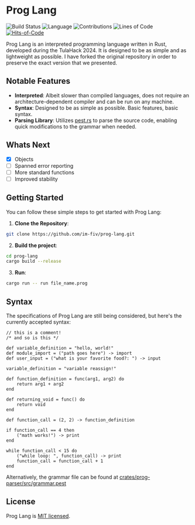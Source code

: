 # Prog Lang
![Build Status](https://github.com/im-fiv/prog-lang/actions/workflows/build.yml/badge.svg)
![Language](https://img.shields.io/badge/Language-Rust-orange)
![Contributions](https://img.shields.io/badge/Contributions-Open-brightgreen)
![Lines of Code](../image-data/badge.svg)
[![Hits-of-Code](https://hitsofcode.com/github/im-fiv/prog-lang?branch=main)](https://hitsofcode.com/github/im-fiv/prog-lang/view?branch=main)

Prog Lang is an interpreted programming language written in Rust, developed during the TulaHack 2024. It is designed to be as simple and as lightweight as possible. I have forked the original repository in order to preserve the exact version that we presented.

## Notable Features

- **Interpreted**: Albeit slower than compiled languages, does not require an architecture-dependent compiler and can be run on any machine.
- **Syntax**: Designed to be as simple as possible. Basic features, basic syntax.
- **Parsing Library**: Utilizes [pest.rs](https://pest.rs/) to parse the source code, enabling quick modifications to the grammar when needed.

## Whats Next

- [x] Objects
- [ ] Spanned error reporting
- [ ] More standard functions
- [ ] Improved stability
  
## Getting Started

You can follow these simple steps to get started with Prog Lang:


1. **Clone the Repository**:

```bash
git clone https://github.com/im-fiv/prog-lang.git
```

2. **Build the project**:

```bash
cd prog-lang
cargo build --release
```

3. **Run**:

```bash
cargo run -- run file_name.prog
```

## Syntax

The specifications of Prog Lang are still being considered, but here's the currently accepted syntax:

```proglang
// this is a comment!
/* and so is this */

def variable_definition = "hello, world!"
def module_import = ("path goes here") -> import
def user_input = ("what is your favorite food?: ") -> input

variable_definition = "variable reassign!"

def function_definition = func(arg1, arg2) do
	return arg1 + arg2
end

def returning_void = func() do
	return void
end

def function_call = (2, 2) -> function_definition

if function_call == 4 then
	("math works!") -> print
end

while function_call < 15 do
	("while loop: ", function_call) -> print
	function_call = function_call + 1
end
```

Alternatively, the grammar file can be found at [crates/prog-parser/src/grammar.pest](../main/crates/prog-parser/src/grammar.pest)

## License
Prog Lang is [MIT licensed](https://en.wikipedia.org/wiki/MIT_License).